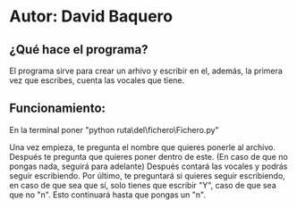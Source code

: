 <h1>Autor: David Baquero</h1>

<h2>¿Qué hace el programa?</h2>

El programa sirve para crear un arhivo y escribir en el, además, la primera vez que escribes, cuenta las vocales que tiene.

<h2>Funcionamiento:</h2>
En la terminal poner "python ruta\del\fichero\Fichero.py"

Una vez empieza, te pregunta el nombre que quieres ponerle al archivo.
Después te pregunta que quieres poner dentro de este. (En caso de que no pongas nada, seguirá para adelante)
Después contará las vocales y podrás seguir escribiendo.
Por último, te preguntará si quieres seguir escribiendo, en caso de que sea que sí, solo tienes que escribir "Y", caso de que sea que no "n". Esto continuará hasta que pongas un "n".
